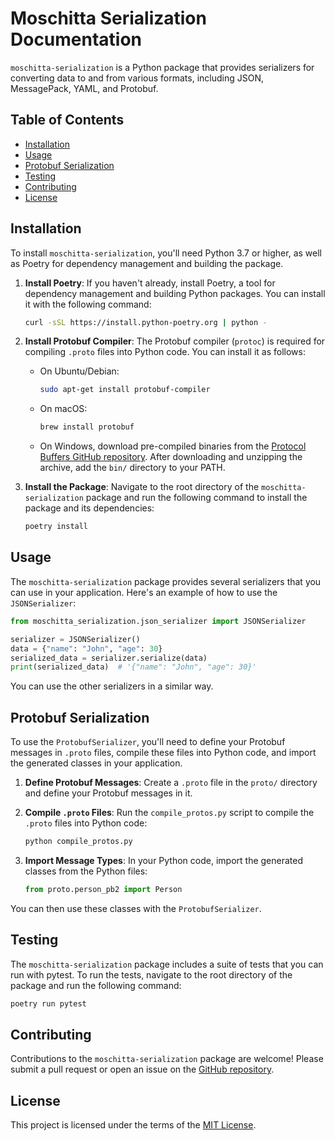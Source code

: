 # Moschitta Serialization Documentation

`moschitta-serialization` is a Python package that provides serializers for converting data to and from various formats, including JSON, MessagePack, YAML, and Protobuf.

## Table of Contents

- [Installation](#installation)
- [Usage](#usage)
- [Protobuf Serialization](#protobuf-serialization)
- [Testing](#testing)
- [Contributing](#contributing)
- [License](#license)

## Installation

To install `moschitta-serialization`, you'll need Python 3.7 or higher, as well as Poetry for dependency management and building the package.

1. **Install Poetry**: If you haven't already, install Poetry, a tool for dependency management and building Python packages. You can install it with the following command:

    ```bash
    curl -sSL https://install.python-poetry.org | python -
    ```

2. **Install Protobuf Compiler**: The Protobuf compiler (`protoc`) is required for compiling `.proto` files into Python code. You can install it as follows:

    - On Ubuntu/Debian:

        ```bash
        sudo apt-get install protobuf-compiler
        ```

    - On macOS:

        ```bash
        brew install protobuf
        ```

    - On Windows, download pre-compiled binaries from the [Protocol Buffers GitHub repository](https://github.com/protocolbuffers/protobuf/releases). After downloading and unzipping the archive, add the `bin/` directory to your PATH.

3. **Install the Package**: Navigate to the root directory of the `moschitta-serialization` package and run the following command to install the package and its dependencies:

    ```bash
    poetry install
    ```

## Usage

The `moschitta-serialization` package provides several serializers that you can use in your application. Here's an example of how to use the `JSONSerializer`:

```python
from moschitta_serialization.json_serializer import JSONSerializer

serializer = JSONSerializer()
data = {"name": "John", "age": 30}
serialized_data = serializer.serialize(data)
print(serialized_data)  # '{"name": "John", "age": 30}'
```

You can use the other serializers in a similar way.

## Protobuf Serialization

To use the `ProtobufSerializer`, you'll need to define your Protobuf messages in `.proto` files, compile these files into Python code, and import the generated classes in your application.

1. **Define Protobuf Messages**: Create a `.proto` file in the `proto/` directory and define your Protobuf messages in it.

2. **Compile `.proto` Files**: Run the `compile_protos.py` script to compile the `.proto` files into Python code:

    ```bash
    python compile_protos.py
    ```

3. **Import Message Types**: In your Python code, import the generated classes from the Python files:

    ```python
    from proto.person_pb2 import Person
    ```

You can then use these classes with the `ProtobufSerializer`.

## Testing

The `moschitta-serialization` package includes a suite of tests that you can run with pytest. To run the tests, navigate to the root directory of the package and run the following command:

```bash
poetry run pytest
```

## Contributing

Contributions to the `moschitta-serialization` package are welcome! Please submit a pull request or open an issue on the [GitHub repository](https://github.com/MoschittaFramework/moschitta-serialization).

## License

This project is licensed under the terms of the [MIT License](LICENSE).

